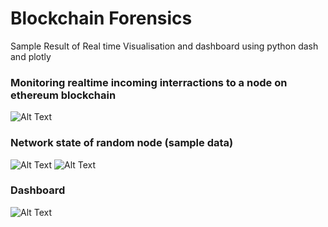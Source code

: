 
# Blockchain Forensics

Sample Result of Real time Visualisation and dashboard using python dash and plotly 


### Monitoring realtime incoming interractions to a node on ethereum blockchain
![Alt Text](https://github.com/amitt00/Projects/blob/main/Published%20Papers/LiveTransactions.gif)
### Network state of random node (sample data)
![Alt Text](https://github.com/amitt00/Projects/blob/main/Published%20Papers/network_state_less_active_node.gif)
![Alt Text](https://github.com/amitt00/Projects/blob/main/Published%20Papers/network_state_over%20month.gif)
### Dashboard
![Alt Text](https://github.com/amitt00/Projects/blob/main/Published%20Papers/dashboard_basic.gif)

